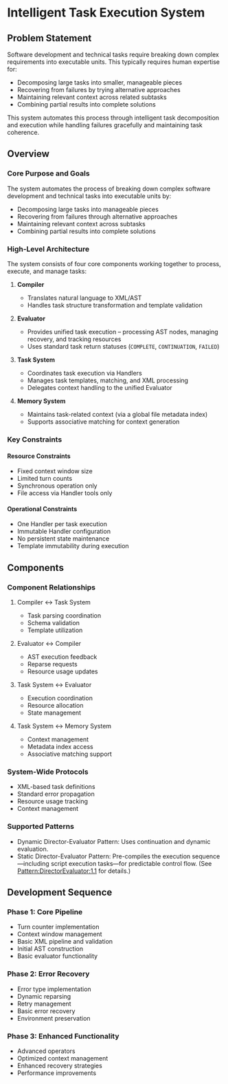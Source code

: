 # Intelligent Task Execution System

## Problem Statement
Software development and technical tasks require breaking down complex requirements into executable units. This typically requires human expertise for:
- Decomposing large tasks into smaller, manageable pieces  
- Recovering from failures by trying alternative approaches
- Maintaining relevant context across related subtasks
- Combining partial results into complete solutions

This system automates this process through intelligent task decomposition and execution while handling failures gracefully and maintaining task coherence.

## Overview

### Core Purpose and Goals
The system automates the process of breaking down complex software development and technical tasks into executable units by:
- Decomposing large tasks into manageable pieces
- Recovering from failures through alternative approaches
- Maintaining relevant context across subtasks
- Combining partial results into complete solutions

### High-Level Architecture
The system consists of four core components working together to process, execute, and manage tasks:

1. **Compiler**
   - Translates natural language to XML/AST
   - Handles task structure transformation and template validation

2. **Evaluator**
   - Provides unified task execution – processing AST nodes, managing recovery, and tracking resources
   - Uses standard task return statuses (`COMPLETE`, `CONTINUATION`, `FAILED`) 

3. **Task System**
   - Coordinates task execution via Handlers
   - Manages task templates, matching, and XML processing
   - Delegates context handling to the unified Evaluator

4. **Memory System**
   - Maintains task-related context (via a global file metadata index)
   - Supports associative matching for context generation

### Key Constraints

#### Resource Constraints
- Fixed context window size
- Limited turn counts
- Synchronous operation only
- File access via Handler tools only

#### Operational Constraints  
- One Handler per task execution
- Immutable Handler configuration
- No persistent state maintenance
- Template immutability during execution

## Components

### Component Relationships
1. Compiler ↔ Task System
   - Task parsing coordination
   - Schema validation
   - Template utilization

2. Evaluator ↔ Compiler
   - AST execution feedback
   - Reparse requests
   - Resource usage updates

3. Task System ↔ Evaluator
   - Execution coordination
   - Resource allocation
   - State management

4. Task System ↔ Memory System
   - Context management
   - Metadata index access
   - Associative matching support

### System-Wide Protocols
- XML-based task definitions
- Standard error propagation
- Resource usage tracking
- Context management

### Supported Patterns
 - Dynamic Director-Evaluator Pattern: Uses continuation and dynamic evaluation.
 - Static Director-Evaluator Pattern: Pre-compiles the execution sequence—including script execution tasks—for predictable control flow. (See [Pattern:DirectorEvaluator:1.1](system/architecture/patterns/director-evaluator.md) for details.)

## Development Sequence

### Phase 1: Core Pipeline
- Turn counter implementation
- Context window management
- Basic XML pipeline and validation
- Initial AST construction
- Basic evaluator functionality

### Phase 2: Error Recovery
- Error type implementation
- Dynamic reparsing
- Retry management
- Basic error recovery
- Environment preservation

### Phase 3: Enhanced Functionality  
- Advanced operators
- Optimized context management
- Enhanced recovery strategies
- Performance improvements

